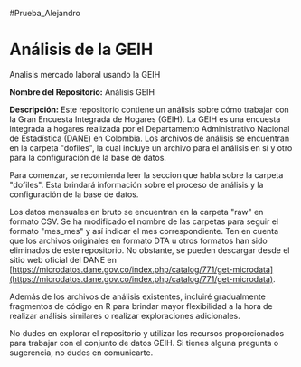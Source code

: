 #Prueba_Alejandro
# Análisis de la GEIH
Analisis mercado laboral usando la GEIH

**Nombre del Repositorio:** Análisis GEIH

**Descripción:**
Este repositorio contiene un análisis sobre cómo trabajar con la Gran Encuesta Integrada de Hogares (GEIH). 
La GEIH es una encuesta integrada a hogares realizada por el Departamento Administrativo Nacional de Estadística (DANE) en Colombia. Los archivos de análisis se encuentran en la carpeta "dofiles", la cual incluye un archivo para el análisis en sí y otro para la configuración de la base de datos.

Para comenzar, se recomienda leer la seccion que habla sobre la carpeta "dofiles". 
Esta brindará información sobre el proceso de análisis y la configuración de la base de datos.

Los datos mensuales en bruto se encuentran en la carpeta "raw" en formato CSV. Se ha modificado el nombre de las carpetas para seguir el formato "mes_mes" y así indicar el mes correspondiente. 
Ten en cuenta que los archivos originales en formato DTA u otros formatos han sido eliminados de este repositorio. 
No obstante, se pueden descargar desde el sitio web oficial del DANE en [https://microdatos.dane.gov.co/index.php/catalog/771/get-microdata](https://microdatos.dane.gov.co/index.php/catalog/771/get-microdata).

Además de los archivos de análisis existentes, incluiré gradualmente fragmentos de código en R para brindar mayor flexibilidad a la hora de realizar análisis similares o realizar exploraciones adicionales.

No dudes en explorar el repositorio y utilizar los recursos proporcionados para trabajar con el conjunto de datos GEIH. 
Si tienes alguna pregunta o sugerencia, no dudes en comunicarte.

